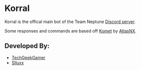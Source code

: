 # Korral
Korral is the offical main bot of the Team Neptune [Discord server](https://discord.gg/VkaRjYN).
 
Some responses and commands are based off [Komet](https://github.com/AtlasNX/Komet-CL) by [AtlasNX](https://github.com/AtlasNX/).

## Developed By:
* [TechGeekGamer](https://github.com/TechGeekGamer)
* [Slluxx](https://github.com/Slluxx)
